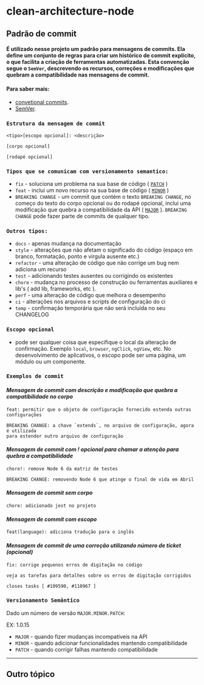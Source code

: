 # clean-architecture-node


## <h2 id="padrao-commit">**Padrão de commit**</h2>

#### É utilizado nesse projeto um padrão para mensagens de commits. Ela define um conjunto de regras para criar um histórico de commit explícito, o que facilita a criação de ferramentas automatizadas. Esta convenção segue o `SemVer`, descrevendo os recursos, correções e modificações que quebram a compatibilidade nas mensagens de commit. 
#### Para saber mais: 
* [convetional commits](https://www.conventionalcommits.org/pt-br/v1.0.0-beta.4/#especifica%c3%a7%c3%a3o).
* [SemVer](https://semver.org/).

### <h3 id="estrutura-mensagem-commit">**`Estrutura da mensagem de commit`**</h3>

    <tipo>[escopo opcional]: <descrição>

    [corpo opcional]

    [rodapé opcional]


### <h3 id="tipos-commit">**`Tipos que se comunicam com versionamento semantico:`**</h3>

- `fix` - soluciona um problema na sua base de código ( [`PATCH`](#patch) )
- `feat` - inclui um novo recurso na sua base de código ( [`MINOR`](#minor) )
- `BREAKING CHANGE` - um commit que contém o texto `BREAKING CHANGE`, no começo do texto do corpo opcional ou do rodapé opcional, inclui uma modificação que quebra a compatibilidade da API ( [`MAJOR`](#major) ). `BREAKING CHANGE` pode fazer parte de commits de qualquer tipo.

### **`Outros tipos:`**

- `docs` - apenas mudança na documentação
- `style` - alterações que não afetam o significado do código (espaço em branco, formatação, ponto e vírgula ausente etc.)
- `refactor` - uma alteração de código que não corrige um bug nem adiciona um recurso
- `test` - adicionando testes ausentes ou corrigindo os existentes
- `chore` - mudança no processo de construção ou ferramentas auxiliares e lib's ( add lib, frameworks, etc ).
- `perf` - uma alteração de código que melhora o desempenho
- `ci` - alterações nos arquivos e scripts de configuração do ci
- `temp` - confirmação temporária que não será incluída no seu CHANGELOG


### **`Escopo opcional`**

 - pode ser qualquer coisa que especifique o local da alteração de confirmação. Exemplo `local`, `browser`, `ngClick`, `ngView`, etc. No desenvolvimento de aplicativos, o escopo pode ser uma página, um módulo ou um componente.


### <h3 id="exemplo-commit">**`Exemplos de commit`**</h3>

#### *Mensagem de commit com descrição e modificação que quebra a compatibilidade no corpo*
    feat: permitir que o objeto de configuração fornecido estenda outras configurações

    BREAKING CHANGE: a chave `extends`, no arquivo de configuração, agora é utilizada
    para estender outro arquivo de configuração

#### *Mensagem de commit com ! opcional para chamar a atenção para quebra a compatibilidade*
    chore!: remove Node 6 da matriz de testes

    BREAKING CHANGE: removendo Node 6 que atinge o final de vida em Abril


#### *Mensagem de commit sem corpo*
    chore: adicionado jest no projeto


#### *Mensagem de commit com escopo*
    feat(language): adiciona tradução para o inglês


#### *Mensagem de commit de uma correção utilizando número de ticket (opcional)*
    fix: corrige pequenos erros de digitação no código

    veja as tarefas para detalhes sobre os erros de digitação corrigidos

    closes tasks [ #109590, #110967 ]


### <h3 id="versionamento-semantico">**`Versionamento Semântico`**</h3>

Dado um número de versão `MAJOR.MINOR.PATCH`: 

EX: 1.0.15

- <a id="major" title="MAJOR">`MAJOR`</a> - quando fizer mudanças incompatíveis na API
- <a id="minor" title="MINOR">`MINOR`</a> - quando adicionar funcionalidades mantendo compatibilidade
- <a id="patch" title="PATCH">`PATCH`</a> - quando corrigir falhas mantendo compatibilidade


-------------------------------

## **Outro tópico**